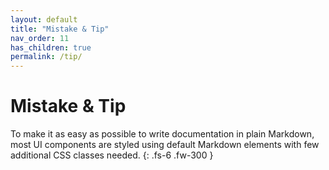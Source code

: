 ```yaml
---
layout: default
title: "Mistake & Tip"
nav_order: 11
has_children: true
permalink: /tip/
---
```


# Mistake & Tip

To make it as easy as possible to write documentation in plain Markdown, most UI components are styled using default Markdown elements with few additional CSS classes needed.
{: .fs-6 .fw-300 }
